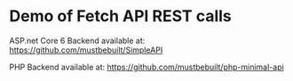 # Demo of Fetch API REST calls

ASP.net Core 6 Backend available at:
https://github.com/mustbebuilt/SimpleAPI

PHP Backend available at:
https://github.com/mustbebuilt/php-minimal-api
